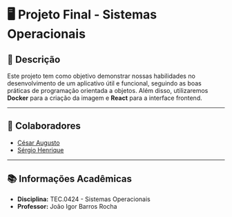 # 🖥️ Projeto Final - Sistemas Operacionais  

## 📌 Descrição  
Este projeto tem como objetivo demonstrar nossas habilidades no desenvolvimento de um aplicativo útil e funcional, seguindo as boas práticas de programação orientada a objetos. Além disso, utilizaremos **Docker** para a criação da imagem e **React** para a interface frontend.  

---

## 👥 Colaboradores  
- [César Augusto](https://github.com/cesaraug09/)  
- [Sérgio Henrique](https://github.com/sergio3h)  

---

## 📚 Informações Acadêmicas  
- **Disciplina:** TEC.0424 - Sistemas Operacionais  
- **Professor:** João Igor Barros Rocha  
